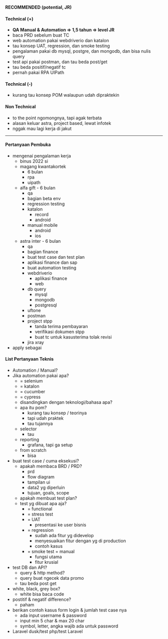 **RECOMMENDED (potential, JR)**
#### Technical (+) 

- **QA Manual & Automation => 1,5 tahun => level JR**  
- baca PRD sebelum buat TC
- web automation pakai webdriverio dan katalon
- tau konsep UAT, regression, dan smoke testing
- pengalaman pakai db mysql, postgre, dan mongodb, dan bisa nulis query
- test api pakai postman, dan tau beda post/get
- tau beda positif/negatif tc
- pernah pakai RPA UIPath

#### Technical (-)  

- kurang tau konsep POM walaupun udah dipraktekin

#### Non Technical  

- to the point ngomongnya, tapi agak terbata
- alasan keluar astra, project based, lewat infotek
- nggak mau lagi kerja di jakut

---

#### Pertanyaan Pembuka

- mengenai pengalaman kerja  
	- binus 2022 si
	- magang kwantakortek
		- 6 bulan
		- rpa
		- uipath
	- alfa gift - 6 bulan
		- qa
		- bagian beta env
		- regression testing
		- katalon
			- record
			- android
		- manual mobile
			- android
			- ios
	- astra inter - 6 bulan
		- qa
		- bagian finance
		- buat test case dan test plan
		- aplikasi finance dan sap
		- buat automation testing 
		- webdriverio
			- aplikasi finance
			- web 
		- db query
			- mysql
			- mongodb
			- postgresql
		- uftone
		- postman
		- project stpp
			- tanda terima pembayaran
			- verifikasi dokumen stpp
			- buat tc untuk kasusterima tolak revisi 
		- jira xray
- apply sebagai


#### List Pertanyaan Teknis

- Automation / Manual?  
- Jika automation pakai apa?
	- = selenium
	- = katalon
	- = cucumber
	- = cypress
	- disandingkan dengan teknologi/bahasa apa?
	- apa itu pom?
		- kurang tau konsep / teorinya
		- tapi udah praktek
		- tau tujannya
	- selector
		- tau
	- reporting
		- grafana, tapi ga setup
	- from scratch
		- bisa
- buat test case / cuma eksekusi?
	- apakah membaca BRD / PRD?
		- prd
		- flow diagram
		- tampilan ui
		- data2 yg diperluin
		- tujuan, goals, scope
	- apakah membuat test plan?
	- test yg dibuat apa aja?
		- = functional
		- = stress test
		- = UAT
			- presentasi ke user bisnis
		- = regression
			- sudah ada fitur yg didevelop
			- menyesuaikan fitur dengan yg di production
			- contoh kasus
		- = smoke test = manual
			- fungsi utama
			- fitur krusial
- test DB dan API?
	- query & http method?
	- query buat ngecek data promo
	- tau beda post get
- white, black, grey box?
	- white bisa baca code
- postitif & negatif difference?
	- paham
- berikan contoh kasus form login & jumlah test case nya
	- ada input username & password
	- input min 5 char & max 20 char
	- symbol, letter, angka wajib ada untuk password
- Laravel dusk/test php/test Laravel